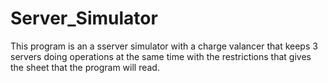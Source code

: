 # Server_Simulator
This program is an a sserver simulator with a charge valancer that keeps 3 servers doing operations at the same time with the restrictions that gives the sheet that the program will read.


